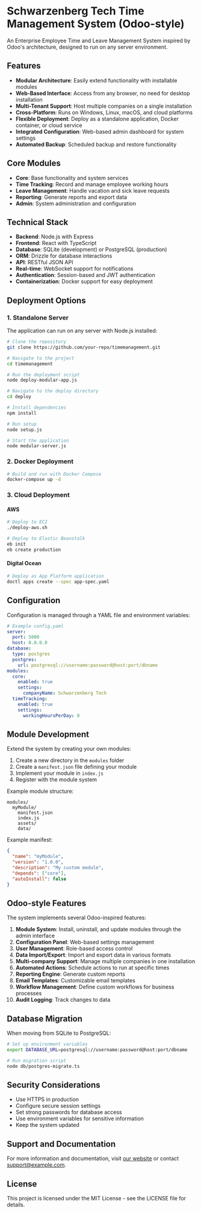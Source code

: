 # Schwarzenberg Tech Time Management System (Odoo-style)

An Enterprise Employee Time and Leave Management System inspired by Odoo's architecture, designed to run on any server environment.

## Features

- **Modular Architecture**: Easily extend functionality with installable modules
- **Web-Based Interface**: Access from any browser, no need for desktop installation
- **Multi-Tenant Support**: Host multiple companies on a single installation
- **Cross-Platform**: Runs on Windows, Linux, macOS, and cloud platforms
- **Flexible Deployment**: Deploy as a standalone application, Docker container, or cloud service
- **Integrated Configuration**: Web-based admin dashboard for system settings
- **Automated Backup**: Scheduled backup and restore functionality

## Core Modules

- **Core**: Base functionality and system services
- **Time Tracking**: Record and manage employee working hours
- **Leave Management**: Handle vacation and sick leave requests
- **Reporting**: Generate reports and export data
- **Admin**: System administration and configuration

## Technical Stack

- **Backend**: Node.js with Express
- **Frontend**: React with TypeScript
- **Database**: SQLite (development) or PostgreSQL (production)
- **ORM**: Drizzle for database interactions
- **API**: RESTful JSON API
- **Real-time**: WebSocket support for notifications
- **Authentication**: Session-based and JWT authentication
- **Containerization**: Docker support for easy deployment

## Deployment Options

### 1. Standalone Server

The application can run on any server with Node.js installed:

```bash
# Clone the repository
git clone https://github.com/your-repo/timemanagement.git

# Navigate to the project
cd timemanagement

# Run the deployment script
node deploy-modular-app.js

# Navigate to the deploy directory
cd deploy

# Install dependencies
npm install

# Run setup
node setup.js

# Start the application
node modular-server.js
```

### 2. Docker Deployment

```bash
# Build and run with Docker Compose
docker-compose up -d
```

### 3. Cloud Deployment

#### AWS

```bash
# Deploy to EC2
./deploy-aws.sh

# Deploy to Elastic Beanstalk
eb init
eb create production
```

#### Digital Ocean

```bash
# Deploy as App Platform application
doctl apps create --spec app-spec.yaml
```

## Configuration

Configuration is managed through a YAML file and environment variables:

```yaml
# Example config.yaml
server:
  port: 5000
  host: 0.0.0.0
database:
  type: postgres
  postgres:
    url: postgresql://username:password@host:port/dbname
modules:
  core:
    enabled: true
    settings:
      companyName: Schwarzenberg Tech
  timeTracking:
    enabled: true
    settings:
      workingHoursPerDay: 8
```

## Module Development

Extend the system by creating your own modules:

1. Create a new directory in the `modules` folder
2. Create a `manifest.json` file defining your module
3. Implement your module in `index.js`
4. Register with the module system

Example module structure:

```
modules/
  myModule/
    manifest.json
    index.js
    assets/
    data/
```

Example manifest:

```json
{
  "name": "myModule",
  "version": "1.0.0",
  "description": "My custom module",
  "depends": ["core"],
  "autoInstall": false
}
```

## Odoo-style Features

The system implements several Odoo-inspired features:

1. **Module System**: Install, uninstall, and update modules through the admin interface
2. **Configuration Panel**: Web-based settings management
3. **User Management**: Role-based access control
4. **Data Import/Export**: Import and export data in various formats
5. **Multi-company Support**: Manage multiple companies in one installation
6. **Automated Actions**: Schedule actions to run at specific times
7. **Reporting Engine**: Generate custom reports
8. **Email Templates**: Customizable email templates
9. **Workflow Management**: Define custom workflows for business processes
10. **Audit Logging**: Track changes to data

## Database Migration

When moving from SQLite to PostgreSQL:

```bash
# Set up environment variables
export DATABASE_URL=postgresql://username:password@host:port/dbname

# Run migration script
node db/postgres-migrate.ts
```

## Security Considerations

- Use HTTPS in production
- Configure secure session settings
- Set strong passwords for database access
- Use environment variables for sensitive information
- Keep the system updated

## Support and Documentation

For more information and documentation, visit [our website](https://example.com) or contact support@example.com.

## License

This project is licensed under the MIT License - see the LICENSE file for details.